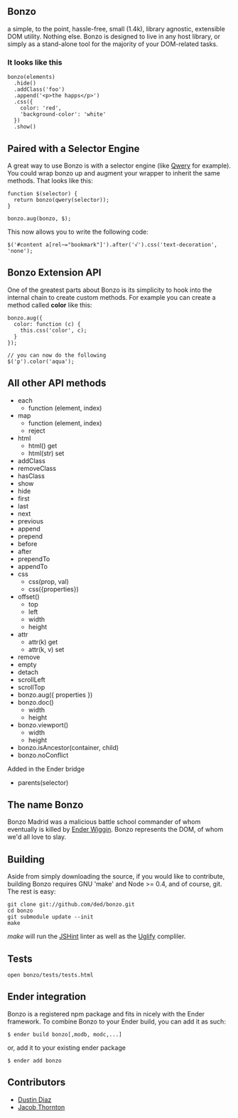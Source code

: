 Bonzo
-----
a simple, to the point, hassle-free, small (1.4k), library agnostic, extensible DOM utility. Nothing else.
Bonzo is designed to live in any host library, or simply as a stand-alone tool for the majority of your DOM-related tasks.

<h3>It looks like this</h3>

    bonzo(elements)
      .hide()
      .addClass('foo')
      .append('<p>the happs</p>')
      .css({
        color: 'red',
        'background-color': 'white'
      })
      .show()

Paired with a Selector Engine
-----------------------------
A great way to use Bonzo is with a selector engine (like [Qwery](https://github.com/ded/qwery) for example). You could wrap bonzo up and augment your wrapper to inherit the same methods. That looks like this:

    function $(selector) {
      return bonzo(qwery(selector));
    }

    bonzo.aug(bonzo, $);

This now allows you to write the following code:

    $('#content a[rel~="bookmark"]').after('√').css('text-decoration', 'none');

Bonzo Extension API
-------------------
One of the greatest parts about Bonzo is its simplicity to hook into the internal chain to create custom methods. For example you can create a method called **color** like this:

    bonzo.aug({
      color: function (c) {
        this.css('color', c);
      }
    });

    // you can now do the following
    $('p').color('aqua');

All other API methods
---------------------

  * each
    - function (element, index)
  * map
    - function (element, index)
    - reject
  * html
    - html() get
    - html(str) set
  * addClass
  * removeClass
  * hasClass
  * show
  * hide
  * first
  * last
  * next
  * previous
  * append
  * prepend
  * before
  * after
  * prependTo
  * appendTo
  * css
    - css(prop, val)
    - css({properties})
  * offset()
    - top
    - left
    - width
    - height
  * attr
    - attr(k) get
    - attr(k, v) set
  * remove
  * empty
  * detach
  * scrollLeft
  * scrollTop
  * bonzo.aug({ properties })
  * bonzo.doc()
    - width
    - height
  * bonzo.viewport()
    - width
    - height
  * bonzo.isAncestor(container, child)
  * bonzo.noConflict

Added in the Ender bridge

  * parents(selector)

The name Bonzo
--------------
Bonzo Madrid was a malicious battle school commander of whom eventually is killed by [Ender Wiggin](http://en.wikipedia.org/wiki/Ender_Wiggin). Bonzo represents the DOM, of whom we'd all love to slay.

Building
--------
Aside from simply downloading the source, if you would like to contribute, building Bonzo requires GNU 'make' and Node >= 0.4, and of course, git. The rest is easy:

    git clone git://github.com/ded/bonzo.git
    cd bonzo
    git submodule update --init
    make

*make* will run the [JSHint](http://jshint.com) linter as well as the [Uglify](https://github.com/mishoo/UglifyJS) compliler.

Tests
-----

    open bonzo/tests/tests.html

Ender integration
----------
Bonzo is a registered npm package and fits in nicely with the Ender framework. To combine Bonzo to your Ender build, you can add it as such:

    $ ender build bonzo[,modb, modc,...]

or, add it to your existing ender package

    $ ender add bonzo

Contributors
-----

  * [Dustin Diaz](https://github.com/ded/bonzo/commits/master?author=ded)
  * [Jacob Thornton](https://github.com/ded/bonzo/commits/master?author=fat)
